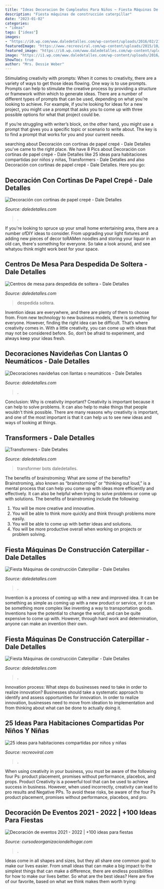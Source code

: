 ```yaml
---
title: "Ideas Decoracion De Cumpleaños Para Niños ~ Fiesta Máquinas De Construcción Caterpillar"
description: "Fiesta máquinas de construcción caterpillar"
date: "2023-01-02"
categories:
- "ideas"
tags: ["ideas"]
images:
- "https://i0.wp.com/www.daledetalles.com/wp-content/uploads/2016/02/21-4-200x300.jpg?resize=458%2C687"
featuredImage: "https://www.recreoviral.com/wp-content/uploads/2015/10/Creativas-habitaciones-compartidas-por-niños-y-niñas-12-730x487.jpg"
featured_image: "https://i0.wp.com/www.daledetalles.com/wp-content/uploads/2016/02/21-4-200x300.jpg?resize=458%2C687"
image: "https://i1.wp.com/www.daledetalles.com/wp-content/uploads/2016/08/decoracion-con-papel-creppe13.jpg"
ShowToc: true
author: "Mrs. Dessie Weber"
---
```



Stimulating creativity with prompts:
When it comes to creativity, there are a variety of ways to get those ideas flowing. One way is to use prompts. Prompts can help to stimulate the creative process by providing a structure or framework within which to generate ideas.
There are a number of different types of prompts that can be used, depending on what you’re looking to achieve. For example, if you’re looking for ideas for a new project, you might use a prompt that asks you to come up with three possible options for what that project could be.

If you’re struggling with writer’s block, on the other hand, you might use a prompt that gives you a specific topic or scenario to write about. The key is to find a prompt that works for you and your current needs.

	

		
searching about Decoración con cortinas de papel crepé - Dale Detalles you've came to the right place. We have 8 Pics about Decoración con cortinas de papel crepé - Dale Detalles like 25 ideas para habitaciones compartidas por niños y niñas, Transformers - Dale Detalles and also Decoración con cortinas de papel crepé - Dale Detalles. Here you go:
		
    
## Decoración Con Cortinas De Papel Crepé - Dale Detalles

<img loading=lazy src="https://i1.wp.com/www.daledetalles.com/wp-content/uploads/2016/08/decoracion-con-papel-creppe13.jpg" onerror="this.onerror=null;this.src='https://tse2.mm.bing.net/th?id=OIP.E4NAf9MPIJqd3Gz9_BuhvwHaJ4&amp;pid=15.1';" alt="Decoración con cortinas de papel crepé - Dale Detalles">

_Source: daledetalles.com_

>. 

	

If you're looking to spruce up your small home entertaining area, there are a number ofDIY ideas to consider. From upgrading your light fixtures and adding new pieces of decor toRAMen noodles and storing your liquor in an old can, there's something for everyone. So take a look around, and see whatyou think might work best for your space.

    
## Centros De Mesa Para Despedida De Soltera - Dale Detalles

<img loading=lazy src="https://i2.wp.com/www.daledetalles.com/wp-content/uploads/2016/07/centros-de-mesa-para-despedida-de-soltera.jpg" onerror="this.onerror=null;this.src='https://tse2.mm.bing.net/th?id=OIP.3xecuWE_JAwfkfAoJTuWFADMEy&amp;pid=15.1';" alt="Centros de mesa para despedida de soltera - Dale Detalles">

_Source: daledetalles.com_

>despedida soltera. 

	

Invention ideas are everywhere, and there are plenty of them to choose from. From new technology to new business models, there is something for everyone. However, finding the right idea can be difficult. That’s where creativity comes in. With a little creativity, you can come up with ideas that may not be considered before. So, don’t be afraid to experiment, and always keep your ideas fresh.

    
## Decoraciones Navideñas Con Llantas O Neumáticos - Dale Detalles

<img loading=lazy src="https://i2.wp.com/www.daledetalles.com/wp-content/uploads/2016/12/navidad-con-llantas5.jpg" onerror="this.onerror=null;this.src='https://tse2.mm.bing.net/th?id=OIP.36XJ7RiFPc7I4AjMCOjx3QHaJ4&amp;pid=15.1';" alt="Decoraciones navideñas con llantas o neumáticos - Dale Detalles">

_Source: daledetalles.com_

>. 

	

Conclusion: Why is creativity important?
Creativity is important because it can help to solve problems. It can also help to make things that people wouldn't think possible. There are many reasons why creativity is important, and one of the most important is that it can help us to see new ideas and ways of looking at things.

    
## Transformers - Dale Detalles

<img loading=lazy src="https://i0.wp.com/www.daledetalles.com/wp-content/uploads/2016/02/transformers20.jpg" onerror="this.onerror=null;this.src='https://tse1.mm.bing.net/th?id=OIP.risQ1RcvvUkMelLDKCrwRQHaJ4&amp;pid=15.1';" alt="Transformers - Dale Detalles">

_Source: daledetalles.com_

>transformer bots daledetalles. 

	

The benefits of brainstroming: What are some of the benefits?
Brainstroming, also known as “brainstorming” or “thinking out loud,” is a mental process that can help you come up with ideas more efficiently and effectively. It can also be helpful when trying to solve problems or come up with solutions. The benefits of brainstroming include the following: 
1. You will be more creative and innovative.
2. You will be able to think more quickly and think through problems more easily.
3. You will be able to come up with better ideas and solutions.
4. You will be more productive overall when working on projects or problem solving.

    
## Fiesta Máquinas De Construcción Caterpillar - Dale Detalles

<img loading=lazy src="https://i0.wp.com/www.daledetalles.com/wp-content/uploads/2016/02/21-4.jpg" onerror="this.onerror=null;this.src='https://tse3.mm.bing.net/th?id=OIP.ifA7MUF-CIBFr9LXG6OCTgAAAA&amp;pid=15.1';" alt="Fiesta Máquinas de construcción Caterpillar - Dale Detalles">

_Source: daledetalles.com_

>. 

	

Invention is a process of coming up with a new and improved idea. It can be something as simple as coming up with a new product or service, or it can be something more complex like inventing a way to transportation goods. Inventions have the potential to change the world, and can be quite expensive to come up with. However, through hard work and determination, anyone can make an invention their own.

    
## Fiesta Máquinas De Construcción Caterpillar - Dale Detalles

<img loading=lazy src="https://i0.wp.com/www.daledetalles.com/wp-content/uploads/2016/02/21-4-200x300.jpg?resize=458%2C687" onerror="this.onerror=null;this.src='https://tse4.mm.bing.net/th?id=OIP.UIyuwiPMnnJM0Qg1BCEX2wAAAA&amp;pid=15.1';" alt="Fiesta Máquinas de construcción Caterpillar - Dale Detalles">

_Source: daledetalles.com_

>. 

	

Innovation process: What steps do businesses need to take in order to realize innovation?
Businesses should take a systematic approach to identify and assess opportunities for innovation. In order to realize innovation, businesses need to move from ideation to implementation and from thinking about what can be done to actually doing it.

    
## 25 Ideas Para Habitaciones Compartidas Por Niños Y Niñas

<img loading=lazy src="https://www.recreoviral.com/wp-content/uploads/2015/10/Creativas-habitaciones-compartidas-por-niños-y-niñas-12-730x487.jpg" onerror="this.onerror=null;this.src='https://tse4.mm.bing.net/th?id=OIP.Wsef2xHV58KV9yJyMPZvkwHaE8&amp;pid=15.1';" alt="25 ideas para habitaciones compartidas por niños y niñas">

_Source: recreoviral.com_

>. 

	

When using creativity in your business, you must be aware of the following four Ps: product placement, promises without performance, placebos, and props. Product
Creativity is a powerful tool that can be used to achieve success in business. However, when used incorrectly, creativity can lead to pro results and Negative PPs. To avoid these risks, be aware of the four Ps product placement, promises without performance, placebos, and pro.

    
## Decoración De Eventos 2021 - 2022 | +100 Ideas Para Fiestas

<img loading=lazy src="https://cursodeorganizaciondelhogar.com/wp-content/uploads/2018/03/top-de-colores-para-decorar-eventos-2018-7.jpg" onerror="this.onerror=null;this.src='https://tse4.mm.bing.net/th?id=OIP.txqF8Z8w5eJELDC19IEU5QHaHa&amp;pid=15.1';" alt="Decoración de eventos 2021 - 2022 | +100 ideas para fiestas">

_Source: cursodeorganizaciondelhogar.com_

>. 

	

Ideas come in all shapes and sizes, but they all share one common goal: to make our lives easier. From small ideas that can make a big impact to the simplest things that can make a difference, there are endless possibilities for how to make our lives better. So what are the best ideas? Here are five of our favorite, based on what we think makes them worth trying: 

